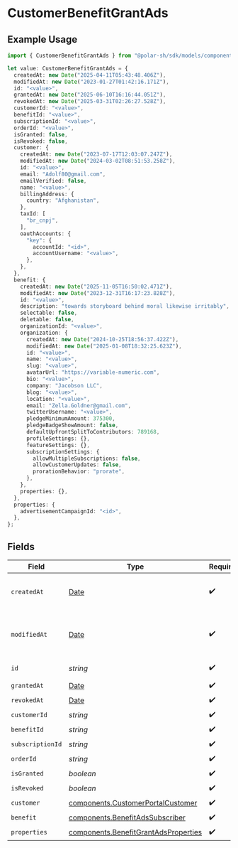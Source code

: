 # CustomerBenefitGrantAds

## Example Usage

```typescript
import { CustomerBenefitGrantAds } from "@polar-sh/sdk/models/components/customerbenefitgrantads.js";

let value: CustomerBenefitGrantAds = {
  createdAt: new Date("2025-04-11T05:43:48.406Z"),
  modifiedAt: new Date("2023-01-27T01:42:16.171Z"),
  id: "<value>",
  grantedAt: new Date("2025-06-10T16:16:44.051Z"),
  revokedAt: new Date("2025-03-31T02:26:27.528Z"),
  customerId: "<value>",
  benefitId: "<value>",
  subscriptionId: "<value>",
  orderId: "<value>",
  isGranted: false,
  isRevoked: false,
  customer: {
    createdAt: new Date("2023-07-17T12:03:07.247Z"),
    modifiedAt: new Date("2024-03-02T08:51:53.258Z"),
    id: "<value>",
    email: "Adolf80@gmail.com",
    emailVerified: false,
    name: "<value>",
    billingAddress: {
      country: "Afghanistan",
    },
    taxId: [
      "br_cnpj",
    ],
    oauthAccounts: {
      "key": {
        accountId: "<id>",
        accountUsername: "<value>",
      },
    },
  },
  benefit: {
    createdAt: new Date("2025-11-05T16:50:02.471Z"),
    modifiedAt: new Date("2023-12-31T16:17:23.828Z"),
    id: "<value>",
    description: "towards storyboard behind moral likewise irritably",
    selectable: false,
    deletable: false,
    organizationId: "<value>",
    organization: {
      createdAt: new Date("2024-10-25T18:56:37.422Z"),
      modifiedAt: new Date("2025-01-08T18:32:25.623Z"),
      id: "<value>",
      name: "<value>",
      slug: "<value>",
      avatarUrl: "https://variable-numeric.com",
      bio: "<value>",
      company: "Jacobson LLC",
      blog: "<value>",
      location: "<value>",
      email: "Zella.Goldner@gmail.com",
      twitterUsername: "<value>",
      pledgeMinimumAmount: 375300,
      pledgeBadgeShowAmount: false,
      defaultUpfrontSplitToContributors: 789168,
      profileSettings: {},
      featureSettings: {},
      subscriptionSettings: {
        allowMultipleSubscriptions: false,
        allowCustomerUpdates: false,
        prorationBehavior: "prorate",
      },
    },
    properties: {},
  },
  properties: {
    advertisementCampaignId: "<id>",
  },
};
```

## Fields

| Field                                                                                         | Type                                                                                          | Required                                                                                      | Description                                                                                   |
| --------------------------------------------------------------------------------------------- | --------------------------------------------------------------------------------------------- | --------------------------------------------------------------------------------------------- | --------------------------------------------------------------------------------------------- |
| `createdAt`                                                                                   | [Date](https://developer.mozilla.org/en-US/docs/Web/JavaScript/Reference/Global_Objects/Date) | :heavy_check_mark:                                                                            | Creation timestamp of the object.                                                             |
| `modifiedAt`                                                                                  | [Date](https://developer.mozilla.org/en-US/docs/Web/JavaScript/Reference/Global_Objects/Date) | :heavy_check_mark:                                                                            | Last modification timestamp of the object.                                                    |
| `id`                                                                                          | *string*                                                                                      | :heavy_check_mark:                                                                            | The ID of the object.                                                                         |
| `grantedAt`                                                                                   | [Date](https://developer.mozilla.org/en-US/docs/Web/JavaScript/Reference/Global_Objects/Date) | :heavy_check_mark:                                                                            | N/A                                                                                           |
| `revokedAt`                                                                                   | [Date](https://developer.mozilla.org/en-US/docs/Web/JavaScript/Reference/Global_Objects/Date) | :heavy_check_mark:                                                                            | N/A                                                                                           |
| `customerId`                                                                                  | *string*                                                                                      | :heavy_check_mark:                                                                            | N/A                                                                                           |
| `benefitId`                                                                                   | *string*                                                                                      | :heavy_check_mark:                                                                            | N/A                                                                                           |
| `subscriptionId`                                                                              | *string*                                                                                      | :heavy_check_mark:                                                                            | N/A                                                                                           |
| `orderId`                                                                                     | *string*                                                                                      | :heavy_check_mark:                                                                            | N/A                                                                                           |
| `isGranted`                                                                                   | *boolean*                                                                                     | :heavy_check_mark:                                                                            | N/A                                                                                           |
| `isRevoked`                                                                                   | *boolean*                                                                                     | :heavy_check_mark:                                                                            | N/A                                                                                           |
| `customer`                                                                                    | [components.CustomerPortalCustomer](../../models/components/customerportalcustomer.md)        | :heavy_check_mark:                                                                            | N/A                                                                                           |
| `benefit`                                                                                     | [components.BenefitAdsSubscriber](../../models/components/benefitadssubscriber.md)            | :heavy_check_mark:                                                                            | N/A                                                                                           |
| `properties`                                                                                  | [components.BenefitGrantAdsProperties](../../models/components/benefitgrantadsproperties.md)  | :heavy_check_mark:                                                                            | N/A                                                                                           |
